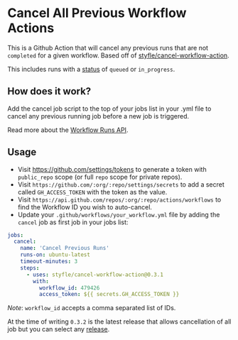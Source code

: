 # Cancel All Previous Workflow Actions

This is a Github Action that will cancel any previous runs that are not `completed` for a given workflow. Based off of [styfle/cancel-workflow-action](https://github.com/styfle/cancel-workflow-action).

This includes runs with a [status](https://developer.github.com/v3/checks/runs/#parameters-1) of `queued` or `in_progress`.

## How does it work?

Add the cancel job script to the top of your jobs list in your .yml file to cancel any previous running job before a new job is triggered.

Read more about the [Workflow Runs API](https://developer.github.com/v3/actions/workflow_runs/).

## Usage

- Visit https://github.com/settings/tokens to generate a token with `public_repo` scope (or full `repo` scope for private repos).
- Visit `https://github.com/:org/:repo/settings/secrets` to add a secret called `GH_ACCESS_TOKEN` with the token as the value.
- Visit `https://api.github.com/repos/:org/:repo/actions/workflows` to find the Workflow ID you wish to auto-cancel.
- Update your `.github/workflows/your_workflow.yml` file by adding the `cancel` job as first job in your jobs list:

```yml
jobs:
  cancel:
    name: 'Cancel Previous Runs'
    runs-on: ubuntu-latest
    timeout-minutes: 3
    steps:
      - uses: styfle/cancel-workflow-action@0.3.1
        with:
          workflow_id: 479426
          access_token: ${{ secrets.GH_ACCESS_TOKEN }}
```

_Note_: `workflow_id` accepts a comma separated list of IDs.

At the time of writing `0.3.2` is the latest release that allows cancellation of all job but you can select any [release](https://github.com/kkanyingi/cancel-workflow-action/releases).
